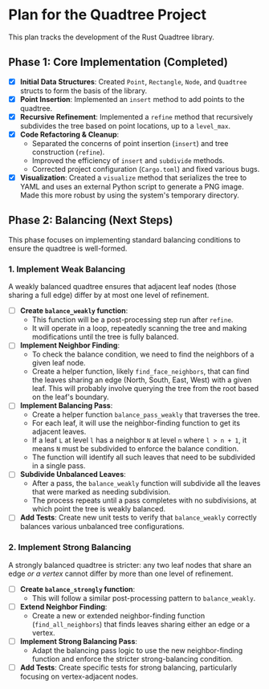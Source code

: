 # Plan for the Quadtree Project

This plan tracks the development of the Rust Quadtree library.

## Phase 1: Core Implementation (Completed)

- [x] **Initial Data Structures**: Created `Point`, `Rectangle`, `Node`, and `Quadtree` structs to form the basis of the library.
- [x] **Point Insertion**: Implemented an `insert` method to add points to the quadtree.
- [x] **Recursive Refinement**: Implemented a `refine` method that recursively subdivides the tree based on point locations, up to a `level_max`.
- [x] **Code Refactoring & Cleanup**:
    - Separated the concerns of point insertion (`insert`) and tree construction (`refine`).
    - Improved the efficiency of `insert` and `subdivide` methods.
    - Corrected project configuration (`Cargo.toml`) and fixed various bugs.
- [x] **Visualization**: Created a `visualize` method that serializes the tree to YAML and uses an external Python script to generate a PNG image. Made this more robust by using the system's temporary directory.

## Phase 2: Balancing (Next Steps)

This phase focuses on implementing standard balancing conditions to ensure the quadtree is well-formed.

### 1. Implement Weak Balancing

A weakly balanced quadtree ensures that adjacent leaf nodes (those sharing a full edge) differ by at most one level of refinement.

- [ ] **Create `balance_weakly` function**:
    - This function will be a post-processing step run after `refine`.
    - It will operate in a loop, repeatedly scanning the tree and making modifications until the tree is fully balanced.
- [ ] **Implement Neighbor Finding**:
    - To check the balance condition, we need to find the neighbors of a given leaf node.
    - Create a helper function, likely `find_face_neighbors`, that can find the leaves sharing an edge (North, South, East, West) with a given leaf. This will probably involve querying the tree from the root based on the leaf's boundary.
- [ ] **Implement Balancing Pass**:
    - Create a helper function `balance_pass_weakly` that traverses the tree.
    - For each leaf, it will use the neighbor-finding function to get its adjacent leaves.
    - If a leaf `L` at level `l` has a neighbor `N` at level `n` where `l > n + 1`, it means `N` must be subdivided to enforce the balance condition.
    - The function will identify all such leaves that need to be subdivided in a single pass.
- [ ] **Subdivide Unbalanced Leaves**:
    - After a pass, the `balance_weakly` function will subdivide all the leaves that were marked as needing subdivision.
    - The process repeats until a pass completes with no subdivisions, at which point the tree is weakly balanced.
- [ ] **Add Tests**: Create new unit tests to verify that `balance_weakly` correctly balances various unbalanced tree configurations.

### 2. Implement Strong Balancing

A strongly balanced quadtree is stricter: any two leaf nodes that share an edge *or a vertex* cannot differ by more than one level of refinement.

- [ ] **Create `balance_strongly` function**:
    - This will follow a similar post-processing pattern to `balance_weakly`.
- [ ] **Extend Neighbor Finding**:
    - Create a new or extended neighbor-finding function (`find_all_neighbors`) that finds leaves sharing either an edge or a vertex.
- [ ] **Implement Strong Balancing Pass**:
    - Adapt the balancing pass logic to use the new neighbor-finding function and enforce the stricter strong-balancing condition.
- [ ] **Add Tests**: Create specific tests for strong balancing, particularly focusing on vertex-adjacent nodes.
